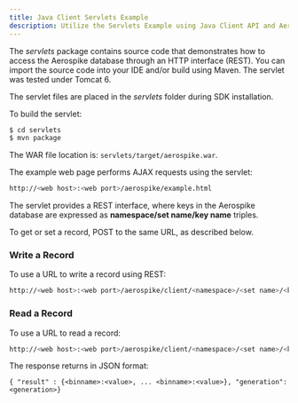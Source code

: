 ```yaml
---
title: Java Client Servlets Example
description: Utilize the Servlets Example using Java Client API and Aerospike database. 
---
```


The _servlets_ package contains source code that demonstrates how to access the Aerospike database through an HTTP interface (REST). You can import the source code into your IDE and/or build using Maven. The servlet was tested under Tomcat 6. 

The servlet files are placed in the _servlets_ folder during SDK installation.

To build the servlet:
 
```bash
$ cd servlets
$ mvn package
```

The WAR file location is: `servlets/target/aerospike.war`.

The example web page performs AJAX requests using the servlet:

```bash
http://<web host>:<web port>/aerospike/example.html
```

The servlet provides a REST interface, where keys in the Aerospike database are expressed as **namespace/set name/key name** triples.

To get or set a record, POST to the same URL, as described below.

### Write a Record

To use a URL to write a record using REST: 

```bash
http://<web host>:<web port>/aerospike/client/<namespace>/<set name>/<key>?host=<aerospike host>&port=<aerospike port>&bin=<bin name1>&value=<bin value1>&bin=<bin name2>&value=<bin value2>...
```

### Read a Record

To use a URL to read a record:

```bash
http://<web host>:<web port>/aerospike/client/<namespace>/<set name>/<key>?host=<aerospike host>&port=<aerospike port>
```

The response returns in JSON format:

```
{ "result" : {<binname>:<value>, ... <binname>:<value>}, "generation":<generation>}
```

